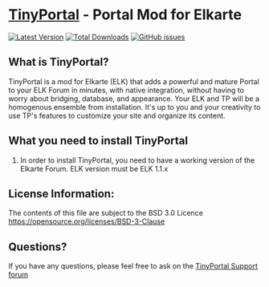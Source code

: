 [TinyPortal](https://www.tinyportal.net/) - Portal Mod for Elkarte
==================================================


[![Latest Version](https://img.shields.io/github/release/TinyPortal/ElkTP.svg)](https://github.com/TinyPortal/ElkTP/releases)
[![Total Downloads](https://img.shields.io/github/downloads/TinyPortal/ElkTP/total.svg)](https://github.com/TinyPortal/ElkTP/releases)
[![GitHub issues](https://img.shields.io/github/issues/TinyPortal/ElkTP.svg)](https://github.com/TinyPortal/ElkTP/issues)


What is TinyPortal?
--------------------------------------
TinyPortal is a mod for Elkarte (ELK) that adds a powerful and mature Portal to 
your ELK Forum in minutes, with native integration, without having to worry about bridging, 
database, and appearance. Your ELK and TP will be a homogenous ensemble from installation. 
It's up to you and your creativity to use TP's features to customize your site and organize 
its content.


What you need to install TinyPortal
--------------------------------------

1. In order to install TinyPortal, you need to have a working version of the Elkarte Forum. 
ELK version must be ELK 1.1.x


License Information:
--------------------------------------

The contents of this file are subject to the BSD 3.0 Licence https://opensource.org/licenses/BSD-3-Clause


Questions?
----------

If you have any questions, please feel free to ask on the
[TinyPortal Support forum](https://www.tinyportal.net)
